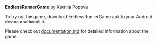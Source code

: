**EndlessRunnerGame** by Kseniia Popova

To try out the game, download EndlessRunnerGame.apk to your Android device and install it.

Please check out [documentation.md](/documentation.md) for detailed information about the game.
